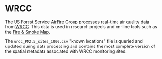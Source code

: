 # WRCC

The US Forest Service [AirFire](https://portal.airfire.org) Group processes
real-time air quality data from [WRCC](https://wrcc.dri.edu/cgi-bin/smoke.pl). This 
data is used in research projects and on-line tools such as the 
[Fire & Smoke Map](https://fire.airnow.gov).

The `wrcc_PM2.5_sites_1000.csv` "known locations" file is queried and updated
during data processing and contains the most complete version of the spatial 
metadata associated with WRCC monitoring sites.


